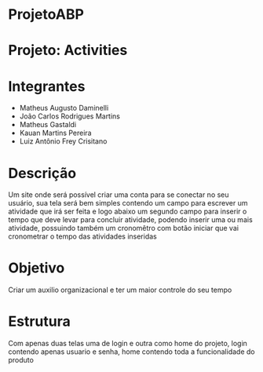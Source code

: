 # ProjetoABP
# Projeto: Activities
# Integrantes
  - Matheus Augusto Daminelli
  - João Carlos Rodrigues Martins
  - Matheus Gastaldi
  - Kauan Martins Pereira
  - Luiz Antônio Frey Crisitano
# Descrição
  Um site onde será possível criar uma conta para se conectar no seu usuário, sua tela será bem simples contendo um campo para escrever um atividade que irá ser feita e logo abaixo um segundo campo para inserir o tempo que deve levar para concluir atividade, podendo inserir uma ou mais atividade, possuindo também um cronomêtro com botão iniciar que vai cronometrar o tempo das atividades inseridas
# Objetivo
  Criar um auxilio organizacional e ter um maior controle do seu tempo
# Estrutura
  Com apenas duas telas uma de login e outra como home do projeto, login contendo apenas usuario e senha, home contendo toda a funcionalidade do produto
